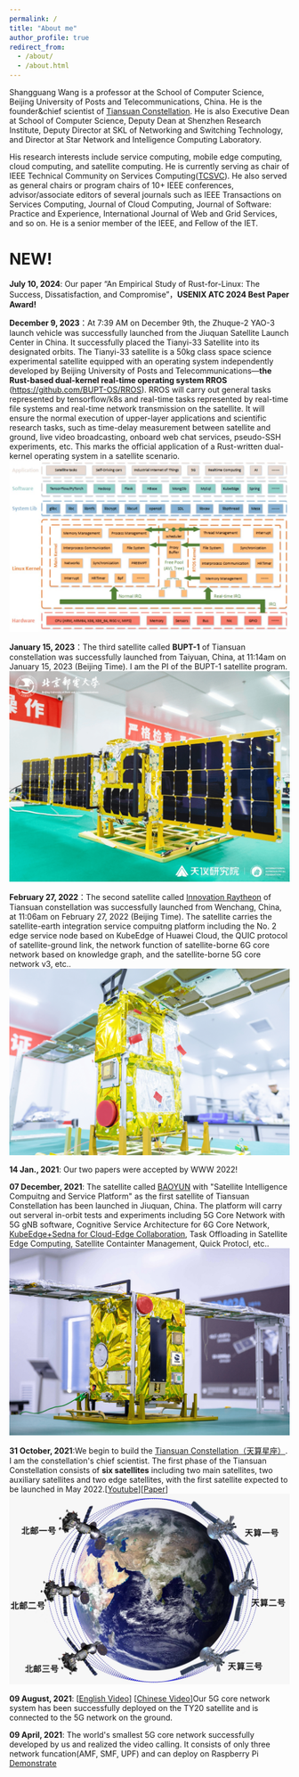```yaml
---
permalink: /
title: "About me"
author_profile: true
redirect_from: 
  - /about/
  - /about.html
---
```

Shangguang Wang is a professor at the School of Computer Science, Beijing University of Posts and Telecommunications, China. He is the founder&chief scientist of [Tiansuan Constellation](). He is also Executive Dean at School of Computer Science, Deputy Dean at Shenzhen Research Institute, Deputy Director at SKL of Networking and Switching Technology, and Director at Star Network and Intelligence Computing Laboratory.

His research interests include service computing, mobile edge computing, cloud computing, and satellite computing. He is currently serving as chair of IEEE Technical Community on Services Computing([TCSVC](http://tab.computer.org/tcsvc/)). He also served as general chairs or program chairs of 10+ IEEE conferences, advisor/associate editors of several journals such as IEEE Transactions on Services Computing, Journal of Cloud Computing, Journal of Software: Practice and Experience, International Journal of Web and Grid Services, and so on. He is a senior member of the IEEE, and Fellow of the IET.

NEW!
======

**July 10, 2024**: Our paper “An Empirical Study of Rust-for-Linux: The Success, Dissatisfaction, and Compromise”，**USENIX ATC 2024 Best Paper Award!**

**December 9, 2023**：At 7:39 AM on December 9th, the Zhuque-2 YAO-3 launch vehicle was successfully launched from the Jiuquan Satellite Launch Center in China. It successfully placed the Tianyi-33 Satellite into its designated orbits. The Tianyi-33 satellite is a 50kg class space science experimental satellite equipped with an operating system independently developed by Beijing University of Posts and Telecommunications—**the Rust-based dual-kernel real-time operating system RROS** (<https://github.com/BUPT-OS/RROS>). RROS will carry out general tasks represented by tensorflow/k8s and real-time tasks represented by real-time file systems and real-time network transmission on the satellite. It will ensure the normal execution of upper-layer applications and scientific research tasks, such as time-delay measurement between satellite and ground, live video broadcasting, onboard web chat services, pseudo-SSH experiments, etc. This marks the official application of a Rust-written dual-kernel operating system in a satellite scenario.
![RROS](../images/RROS%20OS.png)

**January 15, 2023**：The third satellite called **BUPT-1** of Tiansuan constellation was successfully launched from Taiyuan, China, at 11:14am on January 15, 2023 (Beijing Time). I am the PI of the BUPT-1 satellite program.
![bupt-1](../images/bupt%201.png)

**February 27, 2022**：The second satellite called [Innovation Raytheon](https://www.hugewealthfinance.com/2022/innovation-raytheon-satellite-was-successfully-launched-and-huawei-cloud-heaven-and-earth-was-successfully-networked-for-the-first-time) of Tiansuan constellation was successfully launched from Wenchang, China, at 11:06am on February 27, 2022 (Beijing Time). The satellite carries the satellite-earth integration service compuitng platform including the No. 2 edge service node based on KubeEdge of Huawei Cloud, the QUIC protocol of satellite-ground link, the network function of satellite-borne 6G core network based on knowledge graph, and the satellite-borne 5G core network v3, etc..
![chuangxing](../images/chuang%20xing.png)

**14 Jan., 2021**: Our two papers were accepted by WWW 2022!

**07 December, 2021**: The satellite called [BAOYUN](https://www.globaltimes.cn/page/202112/1241203.shtml) with "Satellite Intelligence Compuitng and Service Platform" as the first satellite of Tiansuan Constellation has been launched in Jiuquan, China. The platform will carry out serveral in-orbit tests and experiments including 5G Core Network with 5G gNB software, Cognitive Service Architecture for 6G Core Network, [KubeEdge+Sedna for Cloud-Edge Collaboration](https://www.globaltimes.cn/page/202112/1241203.shtml), Task Offloading in Satellite Edge Computing, Satellite Containter Management, Quick Protocl, etc..
![satellite](../images/BAOYUN%20satellite.png)

**31 October, 2021**:We begin to build the [Tiansuan Constellation](https://www.globaltimes.cn/page/202111/1237937.shtml)[（天算星座）](https://www.chinanews.com/gn/2021/11-01/9599693.shtml). I am the constellation's chief scientist. The first phase of the Tiansuan Constellation consists of **six satellites** including two main satellites, two auxiliary satellites and two edge satellites, with the first satellite expected to be launched in May 2022.[[Youtube](https://www.youtube.com/watch?v=lAB72zwbCiE)][[Paper](../assets/TiansuanFinal1203.pdf)]
![tiansuan](../images/tian%20suan.png)

**09 August, 2021**: [[English Video](https://www.youtube.com/watch?v=xECjZ1XBdWc)] [[Chinese Video](https://v.youku.com/v_show/id_XNTgwMjExMTM2MA==)]Our 5G core network system has been successfully deployed on the TY20 satellite and is connected to the 5G network on the ground.  

**09 April, 2021**: The world's smallest 5G core network successfully developed by us and realized the video calling. It consists of only three network funcation(AMF, SMF, UPF) and can deploy on Raspberry Pi [Demonstrate](../images/5Gcore.mp4)
<script type="text/javascript" id="clustrmaps" src="//clustrmaps.com/map_v2.js?d=7s2RCTRLsv1LHeqr7fkGoHYKYxgwead1ww3WrPGCGeA"></script>

